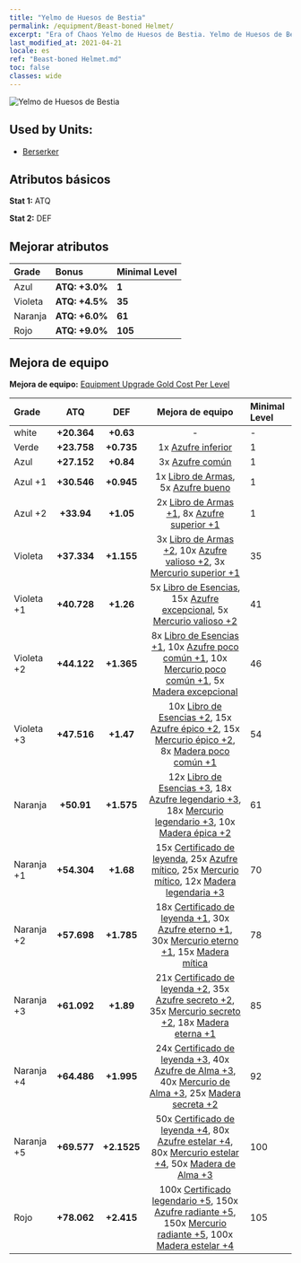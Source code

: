 ```yaml
---
title: "Yelmo de Huesos de Bestia"
permalink: /equipment/Beast-boned Helmet/
excerpt: "Era of Chaos Yelmo de Huesos de Bestia. Yelmo de Huesos de Bestia"
last_modified_at: 2021-04-21
locale: es
ref: "Beast-boned Helmet.md"
toc: false
classes: wide
---
```


  ![Yelmo de Huesos de Bestia](/images/e/e_4083.png)

## Used by Units:

* [Berserker](/es/units/Berserker/) 


## Atributos básicos
 **Stat 1:** ATQ

 **Stat 2:** DEF

## Mejorar atributos

  |     Grade    |   Bonus | Minimal Level | 
  |:-------------|:--------|:--------------| 
  | Azul | **ATQ: +3.0%** | **1** | 
  | Violeta | **ATQ: +4.5%** | **35** | 
  | Naranja | **ATQ: +6.0%** | **61** | 
  | Rojo | **ATQ: +9.0%** | **105** | 


## Mejora de equipo
 **Mejora de equipo:** [Equipment Upgrade Gold Cost Per Level](/equipment/EquipmentUpgradeCostPerLevel/) 

  |          Grade      | ATQ | DEF | Mejora de equipo | Minimal Level |
  |:--------------------|:---------:|:---------:|:----------------:|:--------------|
  | white | **+20.364** | **+0.63** | - | - |
  | Verde | **+23.758** | **+0.735** | 1x [Azufre inferior](/es/Items/mat_3/) | 1 |
  | Azul | **+27.152** | **+0.84** | 3x [Azufre común](/es/Items/mat_9/) | 1 |
  | Azul +1 | **+30.546** | **+0.945** | 1x [Libro de Armas](/es/Items/mat_18/), 5x [Azufre bueno](/es/Items/mat_15/) | 1 |
  | Azul +2 | **+33.94** | **+1.05** | 2x [Libro de Armas +1](/es/Items/mat_25/), 8x [Azufre superior +1](/es/Items/mat_22/) | 1 |
  | Violeta | **+37.334** | **+1.155** | 3x [Libro de Armas +2](/es/Items/mat_32/), 10x [Azufre valioso +2](/es/Items/mat_29/), 3x [Mercurio superior +1](/es/Items/mat_21/) | 35 |
  | Violeta +1 | **+40.728** | **+1.26** | 5x [Libro de Esencias](/es/Items/mat_39/), 15x [Azufre excepcional](/es/Items/mat_36/), 5x [Mercurio valioso +2](/es/Items/mat_28/) | 41 |
  | Violeta +2 | **+44.122** | **+1.365** | 8x [Libro de Esencias +1](/es/Items/mat_46/), 10x [Azufre poco común +1](/es/Items/mat_43/), 10x [Mercurio poco común +1](/es/Items/mat_42/), 5x [Madera excepcional](/es/Items/mat_34/) | 46 |
  | Violeta +3 | **+47.516** | **+1.47** | 10x [Libro de Esencias +2](/es/Items/mat_53/), 15x [Azufre épico +2](/es/Items/mat_50/), 15x [Mercurio épico +2](/es/Items/mat_49/), 8x [Madera poco común +1](/es/Items/mat_41/) | 54 |
  | Naranja | **+50.91** | **+1.575** | 12x [Libro de Esencias +3](/es/Items/mat_60/), 18x [Azufre legendario +3](/es/Items/mat_57/), 18x [Mercurio legendario +3](/es/Items/mat_56/), 10x [Madera épica +2](/es/Items/mat_48/) | 61 |
  | Naranja +1 | **+54.304** | **+1.68** | 15x [Certificado de leyenda](/es/Items/mat_67/), 25x [Azufre mítico](/es/Items/mat_64/), 25x [Mercurio mítico](/es/Items/mat_63/), 12x [Madera legendaria +3](/es/Items/mat_55/) | 70 |
  | Naranja +2 | **+57.698** | **+1.785** | 18x [Certificado de leyenda +1](/es/Items/mat_74/), 30x [Azufre eterno +1](/es/Items/mat_71/), 30x [Mercurio eterno +1](/es/Items/mat_70/), 15x [Madera mítica](/es/Items/mat_62/) | 78 |
  | Naranja +3 | **+61.092** | **+1.89** | 21x [Certificado de leyenda +2](/es/Items/mat_81/), 35x [Azufre secreto +2](/es/Items/mat_78/), 35x [Mercurio secreto +2](/es/Items/mat_77/), 18x [Madera eterna +1](/es/Items/mat_69/) | 85 |
  | Naranja +4 | **+64.486** | **+1.995** | 24x [Certificado de leyenda +3](/es/Items/mat_88/), 40x [Azufre de Alma +3](/es/Items/mat_85/), 40x [Mercurio de Alma +3](/es/Items/mat_84/), 25x [Madera secreta +2](/es/Items/mat_76/) | 92 |
  | Naranja +5 | **+69.577** | **+2.1525** | 50x [Certificado de leyenda +4](/es/Items/mat_95/), 80x [Azufre estelar +4](/es/Items/mat_92/), 80x [Mercurio estelar +4](/es/Items/mat_91/), 50x [Madera de Alma +3](/es/Items/mat_83/) | 100 |
  | Rojo | **+78.062** | **+2.415** | 100x [Certificado legendario +5](/es/Items/mat_102/), 150x [Azufre radiante +5](/es/Items/mat_99/), 150x [Mercurio radiante +5](/es/Items/mat_98/), 100x [Madera estelar +4](/es/Items/mat_90/) | 105 |

